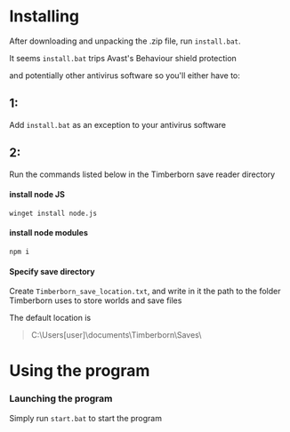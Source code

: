 
# Installing

  

After downloading and unpacking the .zip file, run `install.bat`.

  

It seems `install.bat` trips Avast's Behaviour shield protection

  

and potentially other antivirus software so you'll either have to:

  

## 1:

  

Add `install.bat` as an exception to your antivirus software

  

## 2:

  

Run the commands listed below in the Timberborn save reader directory

  

#### install node JS

  

	winget install node.js

  

#### install node modules

  

	npm i

  

#### Specify save directory

Create `Timberborn_save_location.txt`, and write in it the path to the folder Timberborn uses to store worlds and save files

The default location is 

> C:\Users\[user]\documents\Timberborn\Saves\

  
  

# Using the program

### Launching the program

Simply run `start.bat` to start the program
